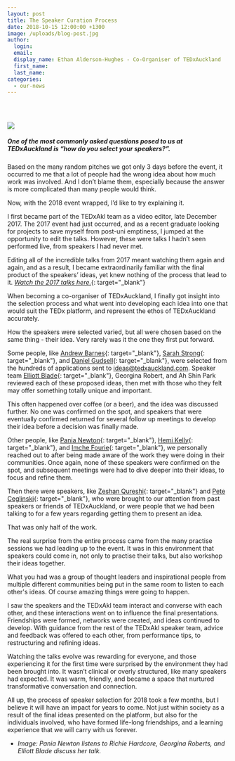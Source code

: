 ```yaml
---
layout: post
title: The Speaker Curation Process
date: 2018-10-15 12:00:00 +1300
image: /uploads/blog-post.jpg
author:
  login:
  email:
  display_name: Ethan Alderson-Hughes - Co-Organiser of TEDxAuckland
  first_name:
  last_name:
categories:
  - our-news
---
```


### &nbsp;

![](/uploads/blog-post-1.jpg)

##### One of the most commonly asked questions posed to us at TEDxAuckland is *“how do you select your speakers?”*.

Based on the many random pitches we got only 3 days before the event, it occurred to me that a lot of people had the wrong idea about how much work was involved. And I don’t blame them, especially because the answer is more complicated than many people would think.

Now, with the 2018 event wrapped, I’d like to try explaining it.

I first became part of the TEDxAkl team as a video editor, late December 2017. The 2017 event had just occurred, and as a recent graduate looking for projects to save myself from post-uni emptiness, I jumped at the opportunity to edit the talks. However, these were talks I hadn’t seen performed live, from speakers I had never met.

Editing all of the incredible talks from 2017 meant watching them again and again, and as a result, I became extraordinarily familiar with the final product of the speakers’ ideas, yet knew nothing of the process that lead to it.&nbsp;[*Watch the 2017 talks here.*](https://youtu.be/EKBKqcaHOIg?list=PLcm2pIIAwlDtn58jNUEqyRUgUuNJ8Qjdd){: target="_blank"}

When becoming a co-organiser of TEDxAuckland, I finally got insight into the selection process and what went into developing each idea into one that would suit the TEDx platform, and represent the ethos of TEDxAuckland accurately.

How the speakers were selected varied, but all were chosen based on the same thing - their idea. Very rarely was it the one they first put forward.

Some people, like [Andrew Barnes](https://tedxauckland.com/people/andrew-barnes/){: target="_blank"}, [Sarah Strong](https://tedxauckland.com/people/sarah/){: target="_blank"}, and [Daniel Gudsell](https://tedxauckland.com/people/daniel-gudsell/){: target="_blank"}, were selected from the hundreds of applications sent to ideas@tedxauckland.com. Speaker team [Elliott Blade](https://tedxauckland.com/an-interview-with-elliott-blade-tedxauckland-licensee/){: target="_blank"}, Georgina Robert, and Ah Shin Park reviewed each of these proposed ideas, then met with those who they felt may offer something totally unique and important.

This often happened over coffee (or a beer), and the idea was discussed further. No one was confirmed on the spot, and speakers that were eventually confirmed returned for several follow up meetings to develop their idea before a decision was finally made. &nbsp;&nbsp;&nbsp;

Other people, like [Pania Newton](https://tedxauckland.com/people/pania-newton/){: target="_blank"}, [Hemi Kelly](https://tedxauckland.com/people/hemi-kelly/){: target="_blank"}, and [Imche Fourie](https://tedxauckland.com/people/imche-fourie/){: target="_blank"}, we personally reached out to after being made aware of the work they were doing in their communities. Once again, none of these speakers were confirmed on the spot, and subsequent meetings were had to dive deeper into their ideas, to focus and refine them.

Then there were speakers, like [Zeshan Qureshi](https://tedxauckland.com/people/zeshan-qureshi/){: target="_blank"} and [Pete Ceglinski](https://tedxauckland.com/people/pete-ceglinski/){: target="_blank"}, who were brought to our attention from past speakers or friends of TEDxAuckland, or were people that we had been talking to for a few years regarding getting them to present an idea.

That was only half of the work.

The real surprise from the entire process came from the many practise sessions we had leading up to the event. It was in this environment that speakers could come in, not only to practise their talks, but also workshop their ideas together.

What you had was a group of thought leaders and inspirational people from multiple different communities being put in the same room to listen to each other's ideas. Of course amazing things were going to happen.

I saw the speakers and the TEDxAkl team interact and converse with each other, and these interactions went on to influence the final presentations. Friendships were formed, networks were created, and ideas continued to develop. With guidance from the rest of the TEDxAkl speaker team, advice and feedback was offered to each other, from performance tips, to restructuring and refining ideas. &nbsp;

Watching the talks evolve was rewarding for everyone, and those experiencing it for the first time were surprised by the environment they had been brought into. It wasn’t clinical or overly structured, like many speakers had expected. It was warm, friendly, and became a space that nurtured transformative conversation and connection.

All up, the process of speaker selection for 2018 took a few months, but I believe it will have an impact for years to come. Not just within society as a result of the final ideas presented on the platform, but also for the individuals involved, who have formed life-long friendships, and a learning experience that we will carry with us forever. &nbsp;

* *Image: Pania Newton listens to Richie Hardcore, Georgina Roberts, and Elliott Blade discuss her talk.*